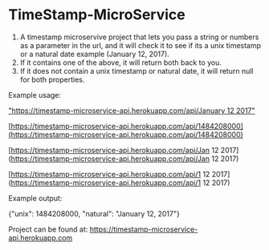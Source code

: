TimeStamp-MicroService
======================

1. A timestamp microservive project that lets you pass a string or numbers as a parameter in the url, and it will check it to see if its a unix timestamp or a natural date example (January 12, 2017).
2. If it contains one of the above, it will return both back to you.
3. If it does not contain a unix timestamp or natural date, it will return null for both properties.

Example usage:

["https://timestamp-microservice-api.herokuapp.com/api/January 12 2017"](https://timestamp-microservice-api.herokuapp.com/api/January%2012%202017)

[https://timestamp-microservice-api.herokuapp.com/api/1484208000](https://timestamp-microservice-api.herokuapp.com/api/1484208000)

[https://timestamp-microservice-api.herokuapp.com/api/Jan 12 2017](https://timestamp-microservice-api.herokuapp.com/api/Jan 12 2017)

[https://timestamp-microservice-api.herokuapp.com/api/1 12 2017](https://timestamp-microservice-api.herokuapp.com/api/1 12 2017)

Example output:

{"unix": 1484208000, "natural": "January 12, 2017"}

Project can be found at: https://timestamp-microservice-api.herokuapp.com

